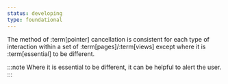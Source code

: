 ```yaml
---
status: developing
type: foundational
---
```


The method of :term[pointer] cancellation is consistent for each type of interaction within a set of :term[pages]/:term[views] except where it is :term[essential] to be different.

:::note
Where it is essential to be different, it can be helpful to alert the user.
:::